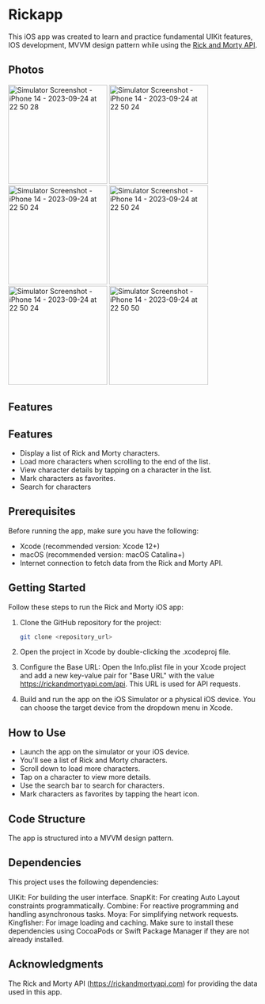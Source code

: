 # Rickapp

This iOS app was created to learn and practice fundamental UIKit features, IOS development, MVVM design pattern while using the [Rick and Morty API](https://rickandmortyapi.com).

## Photos
<img src="https://github.com/wmcqueensky/Rickapp/assets/79480681/171bad50-e5d0-4e77-ae4b-ce8868114779" width="200" alt="Simulator Screenshot - iPhone 14 - 2023-09-24 at 22 50 28">
<img src="https://github.com/wmcqueensky/Rickapp/assets/79480681/aa015326-aa43-4dbb-ac4a-8603ec7e8daa" width="200" alt="Simulator Screenshot - iPhone 14 - 2023-09-24 at 22 50 24">
<img src="https://github.com/wmcqueensky/Rickapp/assets/79480681/a718bc0f-c361-4921-bd3d-c5e3ca36c50d" width="200" alt="Simulator Screenshot - iPhone 14 - 2023-09-24 at 22 50 24">
<img src="https://github.com/wmcqueensky/Rickapp/assets/79480681/5ba23f9a-6f93-48de-acc0-a802426cf72d" width="200" alt="Simulator Screenshot - iPhone 14 - 2023-09-24 at 22 50 24">
<img src="https://github.com/wmcqueensky/Rickapp/assets/79480681/a0632cbd-cbdc-40d7-9b37-5a1b3438501b" width="200" alt="Simulator Screenshot - iPhone 14 - 2023-09-24 at 22 50 24">
<img src="https://github.com/wmcqueensky/Rickapp/assets/79480681/a374e700-ed12-427a-975c-85d085a409c8" width="200" alt="Simulator Screenshot - iPhone 14 - 2023-09-24 at 22 50 50">

## Features


## Features

- Display a list of Rick and Morty characters.
- Load more characters when scrolling to the end of the list.
- View character details by tapping on a character in the list.
- Mark characters as favorites.
- Search for characters

## Prerequisites

Before running the app, make sure you have the following:

- Xcode (recommended version: Xcode 12+)
- macOS (recommended version: macOS Catalina+)
- Internet connection to fetch data from the Rick and Morty API.

## Getting Started

Follow these steps to run the Rick and Morty iOS app:

1. Clone the GitHub repository for the project:

   ```bash
   git clone <repository_url>
2. Open the project in Xcode by double-clicking the .xcodeproj file.
3. Configure the Base URL:
Open the Info.plist file in your Xcode project and add a new key-value pair for "Base URL" with the value https://rickandmortyapi.com/api. This URL is used for API requests.
4. Build and run the app on the iOS Simulator or a physical iOS device. You can choose the target device from the dropdown menu in Xcode.

## How to Use

- Launch the app on the simulator or your iOS device.
- You'll see a list of Rick and Morty characters.
- Scroll down to load more characters.
- Tap on a character to view more details.
- Use the search bar to search for characters.
- Mark characters as favorites by tapping the heart icon.

## Code Structure

The app is structured into a MVVM design pattern.
   
## Dependencies

This project uses the following dependencies:

UIKit: For building the user interface.
SnapKit: For creating Auto Layout constraints programmatically.
Combine: For reactive programming and handling asynchronous tasks.
Moya: For simplifying network requests.
Kingfisher: For image loading and caching.
Make sure to install these dependencies using CocoaPods or Swift Package Manager if they are not already installed.

## Acknowledgments

The Rick and Morty API (https://rickandmortyapi.com) for providing the data used in this app.

